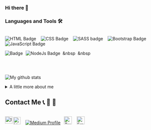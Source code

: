 ### Hi there 👋



### Languages and Tools 🛠 

<br>
<div style:"display:flex; gap:20px">
  <img alt="HTML Badge" src="https://img.shields.io/badge/html5%20-%23E34F26.svg?&style=for-the-badge&logo=html5&logoColor=white"/> &nbsp;&nbsp    
  <img alt="CSS Badge" src="https://img.shields.io/badge/css3%20-%231572B6.svg?&style=for-the-badge&logo=css3&logoColor=white"/> &nbsp;&nbsp    
  <img alt="SASS badge" src="https://img.shields.io/badge/Sass-CC6699?style=for-the-badge&logo=sass&logoColor=white"/> &nbsp;&nbsp
  <img alt="Bootstrap Badge" src="https://img.shields.io/badge/bootstrap%20-%23563D7C.svg?&style=for-the-badge&logo=bootstrap&logoColor=white"/> &nbsp;&nbsp
  <img alt="JavaScript Badge" src="https://img.shields.io/badge/javascript%20-%23323330.svg?&style=for-the-badge&logo=javascript&logoColor=%23F7DF1E"/> &nbsp;&nbsp
  
  <img alt="NodeJs Badge" src="https://img.shields.io/badge/node.js%20-%2343853D.svg?&style=for-the-badge&logo=node.js&logoColor=white"/> &nbsp;&nbsp 
  <img alt="Badge" style="float: left; margin-right: 10px;"  src="https://img.shields.io/badge/git%20-%23F05033.svg?&style=for-the-badge&logo=git&logoColor=white"/> &nbsp;&nbsp
</div>

<br><br>

![My github stats](https://github-readme-stats.vercel.app/api?username=Tiago-Lelinski-Marin&show_icons=true&theme=nord)

<details>
  <summary> A little more about me</summary>
  <br>
  <p><i> 🎶</i><p>
  - 💪🏼 I believe in the power of teamwork and collaboration. <br>
  - :musical_note: I love to listen to music and I'm quite eclectic. <br>
  - :ocean: Surfing is my passion. <br>
  - :earth_americas: I have lived in 4 different countries. <br>
  - :recycle: I always try to reduce my environmental footprint. <br>
  <br><br>
</details>

##  Contact Me :telephone_receiver:	:speech_balloon: :bust_in_silhouette:
<br>
  <a href="https://www.linkedin.com/in/tiago-lelinski-marin/"><img alt="LinkedIn profile" width="24px" src=""/></a> &nbsp;&nbsp;
  <a href=""><img alt="Medium Profile" src="https://img.shields.io/badge/Medium-12100E?style=for-the-badge&logo=medium&logoColor=white"></a>&nbsp;&nbsp;
  <a href="https://twitter.com/LelinskiMarin"><img alt="Twitter profile" width="26px" src=""/></a> &nbsp;&nbsp;
  <a href="mailto:tiago.lelinski@gmail.com"><img  alt="Email Contact" width="26px" src="https://img.shields.io/badge/Gmail-D14836?style=for-the-badge&logo=gmail&logoColor=white"/></a> &nbsp;&nbsp;
  <a href="https://www.instagram.com/tiagolelinski/"><img align="left" alt="Instagram profile" width="24px" src=""/></a> &nbsp;&nbsp;
